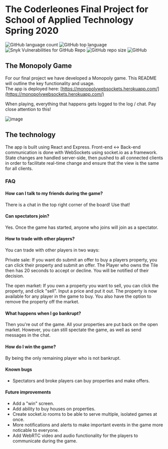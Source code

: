 # The Coderleones Final Project for </Salt> School of Applied Technology Spring 2020 
![GitHub language count](https://img.shields.io/github/languages/count/terragady/monopoly-websockets)
![GitHub top language](https://img.shields.io/github/languages/top/terragady/monopoly-websockets)
![Snyk Vulnerabilities for GitHub Repo](https://img.shields.io/snyk/vulnerabilities/github/terragady/monopoly-websockets)
![GitHub repo size](https://img.shields.io/github/repo-size/terragady/monopoly-websockets)
![GitHub](https://img.shields.io/github/license/terragady/monopoly-websockets)


## The Monopoly Game
For our final project we have developed a Monopoly game. This README will outline the key functionality and usage.  
The app is deployed here: [https://monopolywebsockets.herokuapp.com/](https://monopolywebsockets.herokuapp.com/)

When playing, everything that happens gets logged to the log / chat. Pay close attention to this!

![image](https://user-images.githubusercontent.com/19210041/187416300-fd0c4e0c-8942-4c36-863d-6b00664d3e0b.png)


## The technology
The app is built using React and Express. Front-end <-> Back-end communication is done with WebSockets using socket.io as a framework. State changes are handled server-side, then pushed to all connected clients in order to facilitate real-time change and ensure that the view is the same for all clients.

### FAQ
#### How can I talk to my friends during the game?
There is a chat in the top right corner of the board! Use that!

#### Can spectators join?
Yes. Once the game has started, anyone who joins will join as a spectator.

#### How to trade with other players?
You can trade with other players in two ways:  

Private sale: If you want do submit an offer to buy a players property, you can click their property and submit an offer.
The Player who owns the Tile then has 20 seconds to accept or decline. You will be notified of their decision.  

The open market: If you own a property you want to sell, you can click the property, and click "sell". Input a price and put it out. The property is now available for any player in the game to buy. You also have the option to remove the property off the market.

#### What happens when I go bankrupt?
Then you're out of the game. All your properties are put back on the open market. However, you can still spectate the game, as well as send messages in the chat.

#### How do I win the game?
By being the only remaining player who is not bankrupt.

#### Known bugs
  * Spectators and broke players can buy properties and make offers.
#### Future improvements
  * Add a "win" screen.
  * Add ability to buy houses on properties.
  * Create socket.io rooms to be able to serve multiple, isolated games at once.
  * More notifications and alerts to make important events in the game more noticable to everyone.
  * Add WebRTC video and audio functionality for the players to communicate during the game.

